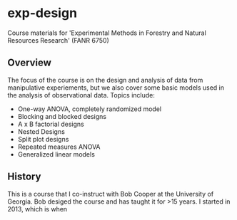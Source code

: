 # exp-design
Course materials for 'Experimental Methods in Forestry and Natural Resources Research' (FANR 6750)


## Overview
The focus of the course is on the design and analysis of data from manipulative experiements, but we also cover some basic models used in the analysis of observational data. Topics include:

* One-way ANOVA, completely randomized model
* Blocking and blocked designs	
* A x B factorial designs
* Nested Designs
* Split plot designs
* Repeated measures ANOVA	
* Generalized linear models


## History
This is a course that I co-instruct with Bob Cooper at the University of Georgia. Bob desiged the course and has taught it for >15 years. I started in 2013, which is when




